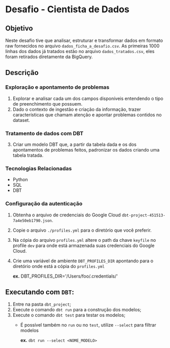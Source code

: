 # Desafio - Cientista de Dados

##  Objetivo
Neste desafio tive que analisar, estruturar e transformar dados em formato raw fornecidos no arquivo `dados_ficha_a_desafio.csv`. As primeiras 1000 linhas dos dados já tratados estão no arquivo `dados_tratados.csv`, eles foram retirados diretamente da BigQuery.

## Descrição
### Exploração e apontamento de problemas 
1. Explorar e analisar cada um dos campos disponíveis entendendo o tipo de preenchimento que possuem.
2. Dado o contexto de ingestão e criação da informação, trazer características que chamam atenção e apontar problemas contidos no dataset.
### Tratamento de dados com DBT
3. Criar um modelo DBT que, a partir da tabela dada e os dos apontamentos de problemas feitos, padronizar os dados criando uma tabela tratada.

### Tecnologias Relacionadas
* Python
* SQL
* DBT

### Configuração da autenticação
1. Obtenha o arquivo de credenciais do Google Cloud `dbt-project-451513-7a4e50eb1790.json`.
2. Copie o arquivo `./profiles.yml` para o diretório que você preferir.
3. Na cópia do arquivo `profiles.yml` altere o path da chave `keyfile` no profile `dev` para onde está armazenada suas credenciais do Google Cloud.
4. Crie uma variável de ambiente `DBT_PROFILES_DIR` apontando para o diretório onde está a cópia do `profiles.yml` 

    **ex.** DBT_PROFILES_DIR='/Users/foo/.credentials/'

## Executando com `DBT`:
1. Entre na pasta `dbt_project`;
2. Execute o comando `dbt run` para a construção dos modelos;
3. Execute o comando `dbt test` para testar os modelos;
   - É possível também no `run` ou no `test`, utilize `--select` para filtrar modelos

      **ex.** `dbt run --select <NOME_MODELO>`